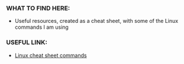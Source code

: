 ### **WHAT TO FIND HERE:**
* Useful resources, created as a cheat sheet, with some of the Linux commands I am using 


### **USEFUL LINK:** 
* [Linux cheat sheet commands](https://www.guru99.com/linux-commands-cheat-sheet.html)

